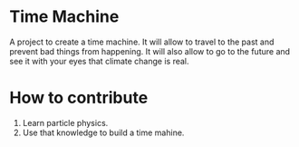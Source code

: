 # Time Machine
A project to create a time machine. It will allow to travel to the past and prevent bad things from happening. It will also allow to go to the future and see it with your eyes that climate change is real. 

# How to contribute
1. Learn particle physics. 
2. Use that knowledge to build a time mahine.

